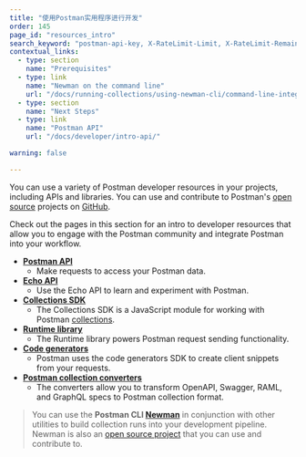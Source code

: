 ```yaml
---
title: "使用Postman实用程序进行开发"
order: 145
page_id: "resources_intro"
search_keyword: "postman-api-key, X-RateLimit-Limit, X-RateLimit-Remaining, X-RateLimit-Reset"
contextual_links:
  - type: section
    name: "Prerequisites"
  - type: link
    name: "Newman on the command line"
    url: "/docs/running-collections/using-newman-cli/command-line-integration-with-newman/"
  - type: section
    name: "Next Steps"
  - type: link
    name: "Postman API"
    url: "/docs/developer/intro-api/"

warning: false

---
```


You can use a variety of Postman developer resources in your projects, including APIs and libraries. You can use and contribute to Postman's [open source](https://www.postman.com/open-philosophy/) projects on [GitHub](https://github.com/postmanlabs).

Check out the pages in this section for an intro to developer resources that allow you to engage with the Postman community and integrate Postman into your workflow.

* [**Postman API**](/docs/developer/intro-api/)
    * Make requests to access your Postman data.
* [**Echo API**](/docs/developer/echo-api/)
    * Use the Echo API to learn and experiment with Postman.
* [**Collections SDK**](/docs/developer/collection-sdk/)
    * The Collections SDK is a JavaScript module for working with Postman [collections](/docs/sending-requests/intro-to-collections/).
* [**Runtime library**](/docs/developer/runtime-library/)
    * The Runtime library powers Postman request sending functionality.
* [**Code generators**](/docs/developer/code-generators/)
    * Postman uses the code generators SDK to create client snippets from your requests.
* [**Postman collection converters**](/docs/developer/collection-conversion/)
    * The converters allow you to transform OpenAPI, Swagger, RAML, and GraphQL specs to Postman collection format.

> You can use the __Postman CLI [Newman](/docs/running-collections/using-newman-cli/command-line-integration-with-newman/)__ in conjunction with other utilities to build collection runs into your development pipeline. Newman is also an [open source project](https://github.com/postmanlabs/newman) that you can use and contribute to.
